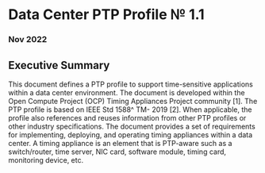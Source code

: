
# Data Center PTP Profile № 1.1



### Nov 2022


## Executive Summary

This document defines a PTP profile to support time-sensitive applications within a data center environment.
The document is developed within the Open Compute Project (OCP) Timing Appliances Project community [1].
The PTP profile is based on IEEE Std 1588^ TM- 2019 [2]. When applicable, the profile also references and reuses
information from other PTP profiles or other industry specifications. The document provides a set of
requirements for implementing, deploying, and operating timing appliances within a data center. A timing
appliance is an element that is PTP-aware such as a switch/router, time server, NIC card, software module,
timing card, monitoring device, etc.
